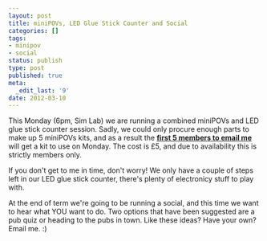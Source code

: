 ```yaml
---
layout: post
title: miniPOVs, LED Glue Stick Counter and Social
categories: []
tags:
- minipov
- social
status: publish
type: post
published: true
meta:
  _edit_last: '9'
date: 2012-03-10
---
```

This Monday (6pm, Sim Lab) we are running a combined miniPOVs and LED glue stick counter session. Sadly, we could only procure enough parts to make up 5 miniPOVs kits, and as a result the <span style="text-decoration: underline;"><strong>first 5 members to email me</strong></span> will get a kit to use on Monday. The cost is £5, and due to availability this is strictly members only.

If you don't get to me in time, don't worry! We only have a couple of steps left in our LED glue stick counter, there's plenty of electronicy stuff to play with.

At the end of term we're going to be running a social, and this time we want to hear what YOU want to do. Two options that have been suggested are a pub quiz or heading to the pubs in town. Like these ideas? Have your own? Email me. :)
